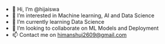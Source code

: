 - 👋 Hi, I’m @hijaiswa
- 👀 I’m interested in Machine learning, AI and Data Science
- 🌱 I’m currently learning Data Science
- 💞️ I’m looking to collaborate on ML Models and Deployment
- 📫 Contact me on himanshuj2609@gmail.com

<!---
hijaiswa/hijaiswa is a ✨ special ✨ repository because its `README.md` (this file) appears on your GitHub profile.
You can click the Preview link to take a look at your changes.
--->
